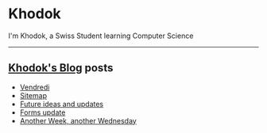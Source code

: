 # Khodok

I'm Khodok, a Swiss Student learning Computer Science

---

## [Khodok's Blog] posts

<!-- BLOG-POST-LIST:START -->
- [Vendredi](https://blog.khodok.xyz/post/vendredi/)
- [Sitemap](https://blog.khodok.xyz/post/sitemap/)
- [Future ideas and updates](https://blog.khodok.xyz/post/future-ideas-and-updates/)
- [Forms update](https://blog.khodok.xyz/post/forms-update-first/)
- [Another Week, another Wednesday](https://blog.khodok.xyz/post/another-week-another-wednesday/)
<!-- BLOG-POST-LIST:END -->

[khodok's blog]: https://khoding.github.io/Khodirect/khoBlog "Khodok's Blog"
